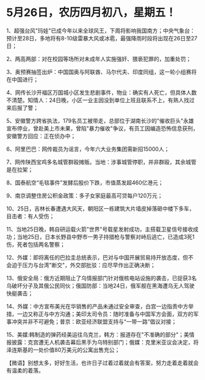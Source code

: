 # 5月26日，农历四月初八，星期五！

1、超强台风"玛娃"已成今年以来全球风王，下周将影响我国南方；中央气象台：预计至28日，多地将有8-10级雷暴大风或冰雹，最强降雨时段将出现在26日至27日；

2、两高两部：对在校园等场所对未成年人实施强奸、猥亵犯罪的，加重处罚；

3、奥预赛抽签出炉：中国国奥与阿联酋、马尔代夫、印度同组，这一轮小组赛将在中国进行；

4、网传长沙开福区万国城小区发生悲剧事件，物业：确实有人死亡，但具体人数不清楚。知情人：24日晚，小区一业主因没到单位上班且联系不上，有熟人找过来后报了警；

5、安徽警方跨省执法，179名员工被带走，总部位于湖南长沙的"催收巨头"永雄宣布停业，曾赴美上市未果，曾陷"暴力催收"争议，有员工因编造恐怖信息获刑，安徽警方回应：正在侦办中；

6、阿里巴巴：网传裁员为谣言，今年六大业务集团需新招15000人；

7、网传陕西宝鸡多名城管群殴摊贩。当地：涉事城管停职，并非群殴，其余城管是在拉架；

8、国泰航空“毛毯事件”发酵后股价下跌，市值蒸发超460亿港元；

9、南京调整住房公积金政策：多子女家庭最高可贷每户120万元；

10、25日，吉林长春遭遇大风天，朝阳区一栋建筑大片墙皮掉落砸中楼下多车，目击者：有人受伤；

11、当地25日晚，韩自研运载火箭"世界"号载星发射成功，主搭载卫星信号接收成功；当地25日，日本长野县中野市一男子持猎枪与警察对峙后逃亡，已造成3死1伤，死者包括两名警察；

12、外媒：即将离任的巴拉圭总统表示，巴对与中国开展贸易持开放态度，但不会迫于压力与台湾"断交"，外交部批驳：应尽早作出正确决断；

13、俄安全局：俄方近期阻止了乌情报部门针对俄核电站设施的袭击，已捉获3名乌破坏分子及其俄公民同伙；俄国防部：当地24日，俄军舰在黑海遭乌无人驾驶快艇袭击；

14、外媒：中方宣布美光在华销售的产品未通过安全审查，白宫一边指责中方举措，一边又称正与中方沟通；美印太司令员：随时准备与中国军方会面，双方的军事冲突并非不可避免；普京：欧亚经济联盟支持与“一带一路”倡议对接；

15、美媒:韩制造的弹药经美运往乌克兰，韩方：报道存在"不准确的部分"；美情报披露：克宫遭无人机袭击幕后黑手为乌特别部门；俄媒：克里米亚议会决定，将泽连斯基的一处价值80万美元的公寓出售充公；



【微语】别想太多，好好生活，也许日子过着过着就会有答案，努力走着走着就会有温柔的着落。

